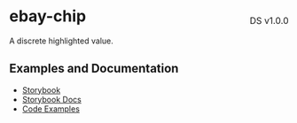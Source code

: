 <h1 style='display: flex; justify-content: space-between; align-items: center;'>
    <span>
        ebay-chip
    </span>
    <span style='font-weight: normal; font-size: medium; margin-bottom: -15px;'>
        DS v1.0.0
    </span>
</h1>

A discrete highlighted value.

## Examples and Documentation

- [Storybook](https://ebay.github.io/evo-web/ebayui-core/?path=/story/building-blocks-ebay-chip)
- [Storybook Docs](https://ebay.github.io/evo-web/ebayui-core/?path=/docs/building-blocks-ebay-chip)
- [Code Examples](https://github.com/eBay/evo-web/tree/main/packages/ebayui-core/src/components/ebay-chip/examples)

